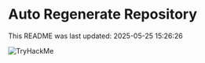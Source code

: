 # Auto Regenerate Repository

This README was last updated: 2025-05-25 15:26:26

 ![TryHackMe](https://tryhackme.com/badge/533634)